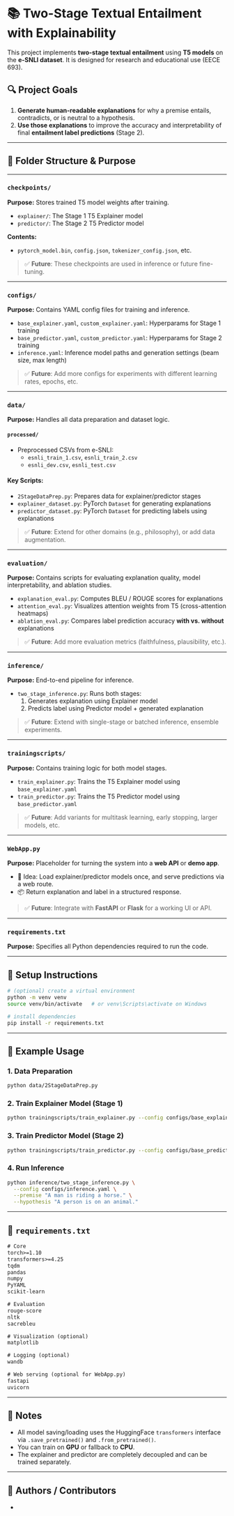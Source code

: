 # 📚 Two-Stage Textual Entailment with Explainability

This project implements **two-stage textual entailment** using **T5 models** on the **e-SNLI dataset**. It is designed for research and educational use (EECE 693).

## 🔍 Project Goals

1. **Generate human-readable explanations** for why a premise entails, contradicts, or is neutral to a hypothesis.
2. **Use those explanations** to improve the accuracy and interpretability of final **entailment label predictions** (Stage 2).

---

## 📁 Folder Structure & Purpose

---

### `checkpoints/`
**Purpose:** Stores trained T5 model weights after training.

- `explainer/`: The Stage 1 T5 Explainer model
- `predictor/`: The Stage 2 T5 Predictor model

**Contents:**
- `pytorch_model.bin`, `config.json`, `tokenizer_config.json`, etc.

> ✅ **Future**: These checkpoints are used in inference or future fine-tuning.

---

### `configs/`
**Purpose:** Contains YAML config files for training and inference.

- `base_explainer.yaml`, `custom_explainer.yaml`: Hyperparams for Stage 1 training
- `base_predictor.yaml`, `custom_predictor.yaml`: Hyperparams for Stage 2 training
- `inference.yaml`: Inference model paths and generation settings (beam size, max length)

> ✅ **Future**: Add more configs for experiments with different learning rates, epochs, etc.

---

### `data/`
**Purpose:** Handles all data preparation and dataset logic.

#### `processed/`
- Preprocessed CSVs from e-SNLI:
  - `esnli_train_1.csv`, `esnli_train_2.csv`
  - `esnli_dev.csv`, `esnli_test.csv`

#### Key Scripts:
- `2StageDataPrep.py`: Prepares data for explainer/predictor stages
- `explainer_dataset.py`: PyTorch `Dataset` for generating explanations
- `predictor_dataset.py`: PyTorch `Dataset` for predicting labels using explanations

> ✅ **Future**: Extend for other domains (e.g., philosophy), or add data augmentation.

---

### `evaluation/`
**Purpose:** Contains scripts for evaluating explanation quality, model interpretability, and ablation studies.

- `explanation_eval.py`: Computes BLEU / ROUGE scores for explanations
- `attention_eval.py`: Visualizes attention weights from T5 (cross-attention heatmaps)
- `ablation_eval.py`: Compares label prediction accuracy **with vs. without** explanations

> ✅ **Future**: Add more evaluation metrics (faithfulness, plausibility, etc.).

---

### `inference/`
**Purpose:** End-to-end pipeline for inference.

- `two_stage_inference.py`: Runs both stages:
  1. Generates explanation using Explainer model
  2. Predicts label using Predictor model + generated explanation

> ✅ **Future**: Extend with single-stage or batched inference, ensemble experiments.

---

### `trainingscripts/`
**Purpose:** Contains training logic for both model stages.

- `train_explainer.py`: Trains the T5 Explainer model using `base_explainer.yaml`
- `train_predictor.py`: Trains the T5 Predictor model using `base_predictor.yaml`

> ✅ **Future**: Add variants for multitask learning, early stopping, larger models, etc.

---

### `WebApp.py`
**Purpose:** Placeholder for turning the system into a **web API** or **demo app**.

- 🧠 Idea: Load explainer/predictor models once, and serve predictions via a web route.
- 📦 Return explanation and label in a structured response.

> ✅ **Future**: Integrate with **FastAPI** or **Flask** for a working UI or API.

---

### `requirements.txt`
**Purpose:** Specifies all Python dependencies required to run the code.

---

## 🚀 Setup Instructions

```bash
# (optional) create a virtual environment
python -m venv venv
source venv/bin/activate   # or venv\Scripts\activate on Windows

# install dependencies
pip install -r requirements.txt
```

---

## 🧪 Example Usage

### 1. Data Preparation
```bash
python data/2StageDataPrep.py
```

### 2. Train Explainer Model (Stage 1)
```bash
python trainingscripts/train_explainer.py --config configs/base_explainer.yaml
```

### 3. Train Predictor Model (Stage 2)
```bash
python trainingscripts/train_predictor.py --config configs/base_predictor.yaml
```

### 4. Run Inference
```bash
python inference/two_stage_inference.py \
  --config configs/inference.yaml \
  --premise "A man is riding a horse." \
  --hypothesis "A person is on an animal."
```

---

## 📌 `requirements.txt`

```txt
# Core
torch>=1.10
transformers>=4.25
tqdm
pandas
numpy
PyYAML
scikit-learn

# Evaluation
rouge-score
nltk
sacrebleu

# Visualization (optional)
matplotlib

# Logging (optional)
wandb

# Web serving (optional for WebApp.py)
fastapi
uvicorn
```

---

## 📓 Notes

- All model saving/loading uses the HuggingFace `transformers` interface via `.save_pretrained()` and `.from_pretrained()`.
- You can train on **GPU** or fallback to **CPU**.
- The explainer and predictor are completely decoupled and can be trained separately.

---

## 👥 Authors / Contributors

- 
